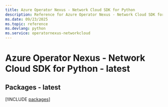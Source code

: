 ```yaml
---
title: Azure Operator Nexus - Network Cloud SDK for Python
description: Reference for Azure Operator Nexus - Network Cloud SDK for Python
ms.date: 09/23/2025
ms.topic: reference
ms.devlang: python
ms.service: operatornexus-networkcloud
---
```

# Azure Operator Nexus - Network Cloud SDK for Python - latest
## Packages - latest
[!INCLUDE [packages](operator-nexus---network-cloud-index.md)]